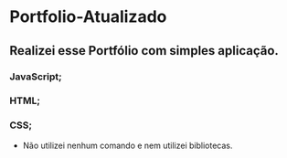 ﻿# Portfolio-Atualizado

## Realizei esse Portfólio com simples aplicação.
### JavaScript;
### HTML;
### CSS;

- Não utilizei nenhum comando e nem utilizei bibliotecas.
